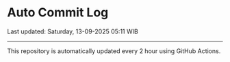 # Auto Commit Log

Last updated: Saturday, 13-09-2025 05:11 WIB

---

This repository is automatically updated every 2 hour using GitHub Actions.

